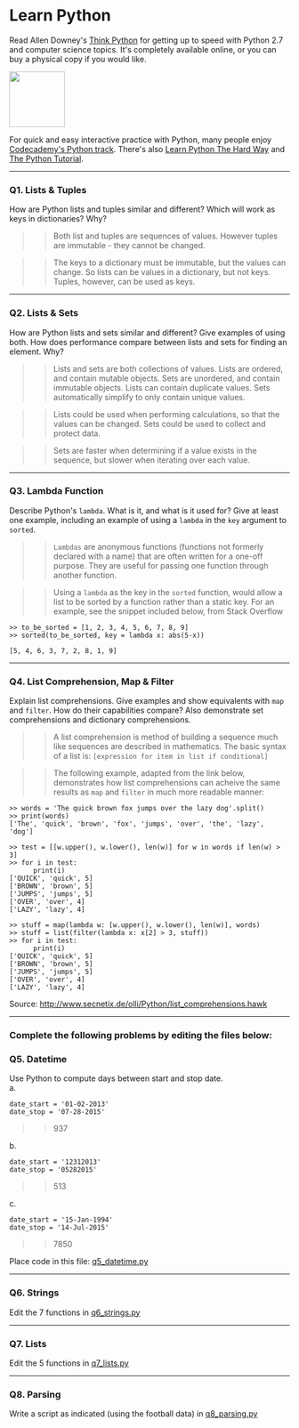  # Learn Python

Read Allen Downey's [Think Python](http://www.greenteapress.com/thinkpython/) for getting up to speed with Python 2.7 and computer science topics. It's completely available online, or you can buy a physical copy if you would like.

<a href="http://www.greenteapress.com/thinkpython/"><img src="img/think_python.png" style="width: 100px;" target="_blank"></a>

For quick and easy interactive practice with Python, many people enjoy [Codecademy's Python track](http://www.codecademy.com/en/tracks/python). There's also [Learn Python The Hard Way](http://learnpythonthehardway.org/book/) and [The Python Tutorial](https://docs.python.org/2/tutorial/).

---

### Q1. Lists &amp; Tuples

How are Python lists and tuples similar and different? Which will work as keys in dictionaries? Why?

>> Both list and tuples are sequences of values. However tuples are immutable - they cannot be changed.

>> The keys to a dictionary must be immutable, but the values can change. So lists can be values in a dictionary, but not keys. Tuples, however, can be used as keys.

---

### Q2. Lists &amp; Sets

How are Python lists and sets similar and different? Give examples of using both. How does performance compare between lists and sets for finding an element. Why?

>> Lists and sets are both collections of values. Lists are ordered, and contain mutable objects. Sets are unordered, and contain immutable objects. Lists can contain duplicate values. Sets automatically simplify to only contain unique values.

>> Lists could be used when performing calculations, so that the values can be changed. Sets could be used to collect and protect data.

>> Sets are faster when determining if a value exists in the sequence, but slower when iterating over each value.

---

### Q3. Lambda Function

Describe Python's `lambda`. What is it, and what is it used for? Give at least one example, including an example of using a `lambda` in the `key` argument to `sorted`.

>> `Lambdas` are anonymous functions (functions not formerly declared with a name) that are often written for a one-off purpose. They are useful for passing one function through another function.

>>Using a `lambda` as the key in the `sorted` function, would allow a list to be sorted by a function rather than a static key. For an example, see the snippet included below, from Stack Overflow

```
>> to_be_sorted = [1, 2, 3, 4, 5, 6, 7, 8, 9]
>> sorted(to_be_sorted, key = lambda x: abs(5-x))

[5, 4, 6, 3, 7, 2, 8, 1, 9]
```

---

### Q4. List Comprehension, Map &amp; Filter

Explain list comprehensions. Give examples and show equivalents with `map` and `filter`. How do their capabilities compare? Also demonstrate set comprehensions and dictionary comprehensions.

>> A list comprehension is method of building a sequence much like sequences are described in mathematics. The basic syntax of a list is: `[expression for item in list if conditional]`

>> The following example, adapted from the link below, demonstrates how list comprehensions can acheive the same results as `map` and `filter` in much more readable manner:
```
>> words = 'The quick brown fox jumps over the lazy dog'.split()
>> print(words)
['The', 'quick', 'brown', 'fox', 'jumps', 'over', 'the', 'lazy', 'dog']

>> test = [[w.upper(), w.lower(), len(w)] for w in words if len(w) > 3]
>> for i in test:
      print(i)
['QUICK', 'quick', 5]
['BROWN', 'brown', 5]
['JUMPS', 'jumps', 5]
['OVER', 'over', 4]
['LAZY', 'lazy', 4]

>> stuff = map(lambda w: [w.upper(), w.lower(), len(w)], words)
>> stuff = list(filter(lambda x: x[2] > 3, stuff))
>> for i in test:
      print(i)
['QUICK', 'quick', 5]
['BROWN', 'brown', 5]
['JUMPS', 'jumps', 5]
['OVER', 'over', 4]
['LAZY', 'lazy', 4]
```
Source: http://www.secnetix.de/olli/Python/list_comprehensions.hawk




---

### Complete the following problems by editing the files below:

### Q5. Datetime
Use Python to compute days between start and stop date.   
a.  

```
date_start = '01-02-2013'    
date_stop = '07-28-2015'
```

>> 937

b.  
```
date_start = '12312013'  
date_stop = '05282015'  
```

>> 513

c.  
```
date_start = '15-Jan-1994'      
date_stop = '14-Jul-2015'  
```

>> 7850

Place code in this file: [q5_datetime.py](python/q5_datetime.py)

---

### Q6. Strings
Edit the 7 functions in [q6_strings.py](python/q6_strings.py)

---

### Q7. Lists
Edit the 5 functions in [q7_lists.py](python/q7_lists.py)

---

### Q8. Parsing
Write a script as indicated (using the football data) in [q8_parsing.py](python/q8_parsing.py)
